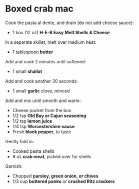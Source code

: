 # Boxed crab mac

Cook the pasta al dente, and drain (do not add cheese sauce):

- 1 box (12 oz) **H‑E‑B Easy Melt Shells & Cheese**

In a separate skillet, melt over medium heat:

- 1 tablespoon **butter**

Add and cook 2 minutes until softened:

- 1 small **shallot**

Add and cook another 30 seconds:

- 1 small **garlic** clove, minced

Add and mix until smooth and warm:

- Cheese packet from the box
- 1/2 tsp **Old Bay or Cajun seasoning**
- 1/2 tsp **lemon juice**
- 1/4 tsp **Worcestershire sauce**
- Fresh **black pepper**, to taste

Gently fold in:

- Cooked pasta shells
- 8 oz **crab meat**, picked over for shells

Garnish:

- Chopped **parsley, green onion, or chives**
- 1/3 cup **buttered panko** or **crushed Ritz crackers**
